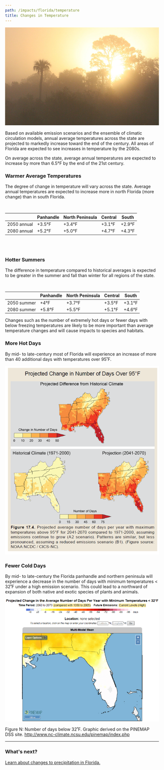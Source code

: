 ```yaml
---
path: /impacts/florida/temperature
title: Changes in Temperature
---
```


<content-header icon="temperature_change" title="Changes in Temperature in Florida"></content-header>

<!-- https://www.flickr.com/photos/bigcypressnps/32325689904/ -->

![Big Cypress National Preserve](32325689904_3deb797d89_k.jpg 'Big Cypress National Preserve.  Photo: NPS.')

Based on available emission scenarios and the ensemble of climatic circulation models, annual average temperatures across the state are projected to markedly increase toward the end of the century. All areas of Florida are expected to see increases in temperature by the 2080s.

On average across the state, average annual temperatures are expected to increase by more than 6.5°F by the end of the 21st century.

### Warmer Average Temperatures

The degree of change in temperature will vary across the state. Average annual temperatures are expected to increase more in north Florida (more change) than in south Florida.

<br />

<table>
<thead>
<tr>
<th></th>
<th>Panhandle</th>
<th>North Peninsula</th>
<th>Central</th>
<th>South</th>
</tr>
</thead>
<tbody>
<tr>
<td>2050 annual</td>
<td>+3.5°F</td>
<td>+3.4°F</td>
<td>+3.1°F</td>
<td>+2.9°F</td>
</tr>

<tr>
<td>2080 annual</td>
<td>+5.2°F</td>
<td>+5.0°F</td>
<td>+4.7°F</td>
<td>+4.3°F</td>
</tr>
</tbody>
</table>

<br />
<br />

### Hotter Summers

The difference in temperature compared to historical averages is expected to be greater in the summer and fall than winter for all regions of the state.

<br />

<table>
<thead>
<tr>
<th></th>
<th>Panhandle</th>
<th>North Peninsula</th>
<th>Central</th>
<th>South</th>
</tr>
</thead>
<tbody>
<tr>
<td>2050 summer</td>
<td>+4°F</td>
<td>+3.7°F</td>
<td>+3.5°F</td>
<td>+3.1°F</td>
</tr>

<tr>
<td>2080 summer</td>
<td>+5.8°F</td>
<td>+5.5°F</td>
<td>+5.1°F</td>
<td>+4.6°F</td>
</tr>
</tbody>
</table>

Changes such as the number of extremely hot days or fewer days with below freezing temperatures are likely to be more important than average temperature changes and will cause impacts to species and habitats.

### More Hot Days

By mid- to late-century most of Florida will experience an increase of more than 40 additional days with temperatures over 95˚F.

![Days above 95 degrees graphic](days-above-95.png)

### Fewer Cold Days

By mid- to late-century the Florida panhandle and northern peninsula will experience a decrease in the number of days with minimum temperatures < 32˚F under a high emission scenario. This could lead to a northward of expansion of both native and exotic species of plants and animals.

![Days below 32 degrees graphic](days-below-32.png)

<figcaption>
Figure N: Number of days below 32˚F.  Graphic derived on the PINEMAP DSS site. 
<a href="http://www.nc-climate.ncsu.edu/pinemap/index.php"target="_blank" rel="noopener noreferrer">http://www.nc-climate.ncsu.edu/pinemap/index.php</a>
</figcaption>

<hr class="divider"/>

### What's next?

[Learn about changes to precipitation in Florida.](/impacts/florida/precipitation)
